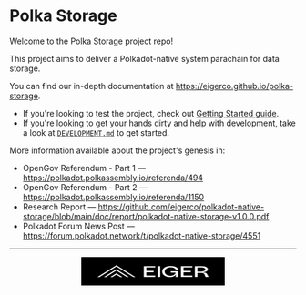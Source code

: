 # Polka Storage

Welcome to the Polka Storage project repo!

This project aims to deliver a Polkadot-native system parachain for data storage.

You can find our in-depth documentation at <https://eigerco.github.io/polka-storage>.

* If you're looking to test the project, check out [Getting Started guide](https://eigerco.github.io/polka-storage/getting-started/index.html).
* If you're looking to get your hands dirty and help with development, take a look at [`DEVELOPMENT.md`](./DEVELOPMENT.md) to get started.


More information available about the project's genesis in:

- OpenGov Referendum - Part 1 — <https://polkadot.polkassembly.io/referenda/494>
- OpenGov Referendum - Part 2 — <https://polkadot.polkassembly.io/referenda/1150>
- Research Report — <https://github.com/eigerco/polkadot-native-storage/blob/main/doc/report/polkadot-native-storage-v1.0.0.pdf>
- Polkadot Forum News Post — <https://forum.polkadot.network/t/polkadot-native-storage/4551>

---

<p>
    <a href="https://eiger.co">
        <img
            src="docs/src/images/logo.svg"
            alt="Eiger Oy"
            style="height: 50px; display: block; margin-left: auto; margin-right: auto; width: 50%;">
    </a>
</p>
